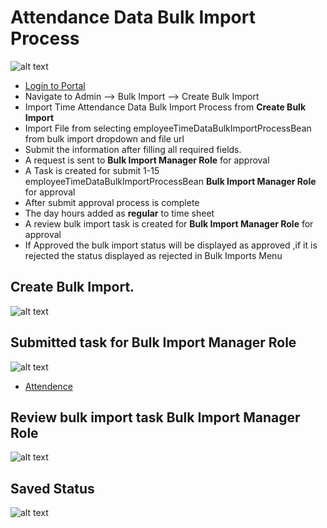 Attendance Data Bulk Import Process
=========
![alt text](../../images/admin/bulk-import-process.png "Bulk Import Process")


- [Login to Portal](../../office/forgot-password.html "Login")
- Navigate to Admin --> Bulk Import --> Create Bulk Import
- Import  Time Attendance Data Bulk Import Process  from  **Create Bulk Import**
- Import File from selecting employeeTimeDataBulkImportProcessBean from bulk import dropdown and file url 
- Submit the information after filling all required fields.
- A request is sent to  **Bulk Import Manager Role** for approval
- A Task is created for submit 1-15 employeeTimeDataBulkImportProcessBean **Bulk Import Manager Role** for approval 
- After submit approval process is complete 
- The day hours added as **regular** to time sheet 
- A review bulk import task is created for  **Bulk Import Manager Role** for approval 
- If Approved the bulk import status will be displayed as approved ,if it is rejected the status displayed as rejected in Bulk Imports Menu

Create Bulk Import.
-----
![alt text](../../images/admin/CreateBulkImport.png "Bulk Import Process")

Submitted task for Bulk Import Manager Role
-----
![alt text](../../images/admin/SubmitedTask.png "Bulk Import Process")

- [Attendence](../../office/timesheets/attendence.html "Attendence")

Review bulk import task Bulk Import Manager Role
-----
![alt text](../../images/admin/ReviewTask.png "Bulk Import Process")


Saved Status 
-----
![alt text](../../images/admin/Status.png "Bulk Import Process")
